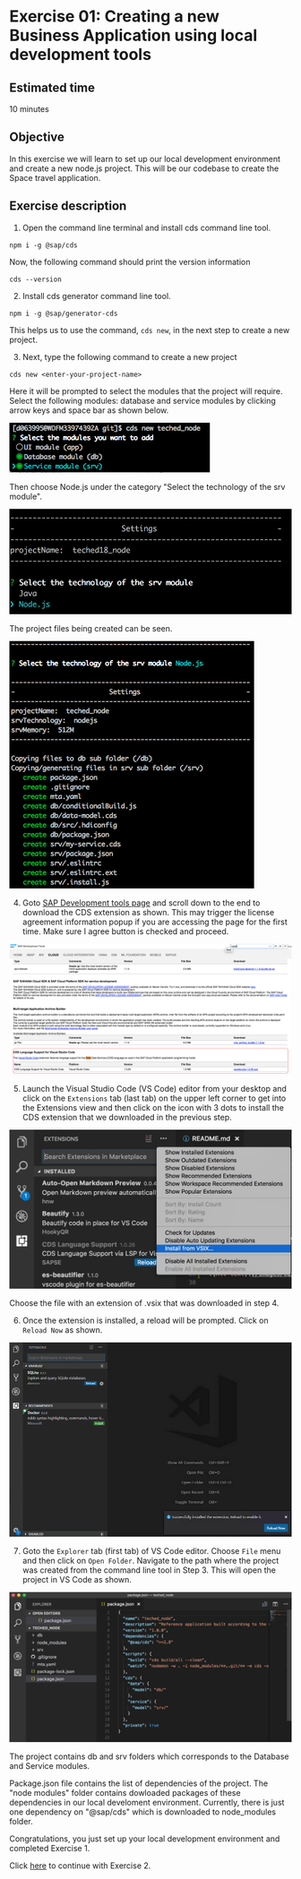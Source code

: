 # Exercise 01: Creating a new Business Application using local development tools

## Estimated time

10 minutes

## Objective

In this exercise we will learn to set up our local development environment and create a new node.js project. This will be our codebase to create the Space travel application.

## Exercise description

1. Open the command line terminal and install cds command line tool.
```
npm i -g @sap/cds
```
Now, the following command should print the version information
```
cds --version
```
2. Install cds generator command line tool.
```
npm i -g @sap/generator-cds
```
This helps us to use the command, `cds new`, in the next step to create a new project.

3. Next, type the following command to create a new project
```
cds new <enter-your-project-name>
```
Here it will be prompted to select the modules that the project will require. Select the following modules: database and service modules by clicking arrow keys and space bar as shown below.

![Alt text](./images/db_srv.png?raw=true)

Then choose Node.js under the category "Select the technology of the srv module".

![Alt text](./images/nodejs.png?raw=true)

The project files being created can be seen.

![Alt text](./images/project.png?raw=true)

4. Goto [SAP Development tools page](https://tools.hana.ondemand.com/#cloud) and scroll down to the end to download the CDS extension as shown. This may trigger the license agreement information popup if you are accessing the page for the first time. Make sure I agree button is checked and proceed.

![Alt text](./images/cds_plugin.png?raw=true "CDS plugin for VS Code")

5. Launch the Visual Studio Code (VS Code) editor from your desktop and click on the `Extensions` tab (last tab) on the upper left corner to get into the Extensions view and then click on the icon with 3 dots to install the CDS extension that we downloaded in the previous step.

![Alt text](./images/cds_vs_code.png?raw=true "CDS plugin for VS Code")

Choose the file with an extension of .vsix that was downloaded in step 4.

6. Once the extension is installed, a reload will be prompted. Click on `Reload Now` as shown.

![Alt text](./images/reload.png?raw=true "Reload VS Code")

7. Goto the `Explorer` tab (first tab) of VS Code editor. Choose `File` menu and then click on `Open Folder`. Navigate to the path where the project was created from the command line tool in Step 3. This will open the project in VS Code as shown. 

![Alt text](./images/proj_vscode.png?raw=true)

The project contains db and srv folders which corresponds to the Database and Service modules. 

Package.json file contains the list of dependencies of the project. The "node modules" folder contains dowloaded packages of these dependencies in our local develoment environment. Currently, there is just one dependency on "@sap/cds" which is downloaded to node_modules folder.

Congratulations, you just set up your local development environment and completed Exercise 1.

Click [here](../exercise02/README.md) to continue with Exercise 2.
